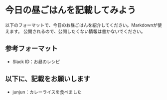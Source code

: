 # 今日の昼ごはんを記載してみよう

以下のフォーマットで、今日のお昼ごはんを紹介してください。Markdownが使えます。
公開されるので、公開したくない情報は書かないでください。

## 参考フォーマット
- Slack ID：お昼のレシピ

## 以下に、記載をお願いします
- junjun：カレーライスを食べました
